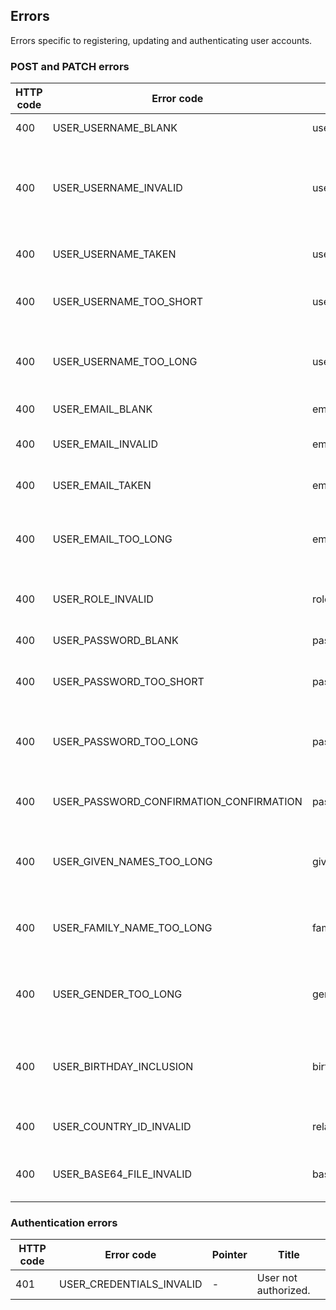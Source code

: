 ## Errors

Errors specific to registering, updating and authenticating user accounts.

### POST and PATCH errors

HTTP code | Error code | Pointer | Title
--------- | ---------- | ------- | -----
400 | USER_USERNAME_BLANK | username | Username is required.
400 | USER_USERNAME_INVALID | username | Username can only contain letters, numbers, and underscores.
400 | USER_USERNAME_TAKEN | username | Username has already been taken.
400 | USER_USERNAME_TOO_SHORT | username | Username cannot be less than 2 characters.
400 | USER_USERNAME_TOO_LONG | username | Username cannot be more than 24 characters.
400 | USER_EMAIL_BLANK | email | Email is required.
400 | USER_EMAIL_INVALID | email | Email must be a valid address.
400 | USER_EMAIL_TAKEN | email | Email has already been taken.
400 | USER_EMAIL_TOO_LONG | email | Username cannot be more than 255 characters.
400 | USER_ROLE_INVALID | role | Role must be 'member', 'editor', or 'admin'.
400 | USER_PASSWORD_BLANK | password | Password is required.
400 | USER_PASSWORD_TOO_SHORT | password | Password cannot be less than 8 characters.
400 | USER_PASSWORD_TOO_LONG | password | Password cannot be more than 24 characters.
400 | USER_PASSWORD_CONFIRMATION_CONFIRMATION | password_confirmation | Password and confirmation must match.
400 | USER_GIVEN_NAMES_TOO_LONG | given_names | Given name cannot be more than 20 characters.
400 | USER_FAMILY_NAME_TOO_LONG | family_name | Family name cannot be more than 20 characters.
400 | USER_GENDER_TOO_LONG | gender | Gender cannot be more than 20 characters.
400 | USER_BIRTHDAY_INCLUSION | birthday | Birthday must not be a future date, or over 100 years ago.
400 | USER_COUNTRY_ID_INVALID | relationships/country/data/id | Country must be valid.
400 | USER_BASE64_FILE_INVALID | base64_file | Base64 file must be in the correct format.

### Authentication errors

HTTP code | Error code | Pointer | Title
--------- | ---------- | ------- | -----
401 | USER_CREDENTIALS_INVALID | - | User not authorized.
